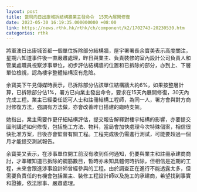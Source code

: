 ```yaml
---
layout: post
title: 當局向日出康城拆結構牆業主發命令　15天內展開修復
date: 2023-05-30 16:19:35.000000000 +08:00
link: https://news.rthk.hk/rthk/ch/component/k2/1702743-20230530.htm
categories: rthk
---
```


將軍澳日出康城首都一個單位拆除部分結構牆，屋宇署署長余寶美表示高度關注，星期六知道事件後一直嚴肅處理，昨日與業主、負責裝修的室內設計公司負責人和管業處職員視察涉事單位，初步評估結構牆的位置和已拆除的部分，亦到上、下層單位檢視，認為樓宇整體結構沒有危險。

余寶美下午見傳媒時表示，已拆除部分佔該單位結構牆大約6%，如果按整層計算，已拆除部分佔1%，署方已向業主發出命令，要求在15天內展開修復，30天內完成工程。業主已經委任認可人士和註冊結構工程師，為同一人，署方會與對方商討修復方法，強調有方法做，亦會改善昨日搭建的臨時支架。

她指出，業主需要作更仔細結構評估，提交報告解釋對樓宇結構的影響，亦要提交圖則講述如何修復，包括施工方法、物料，當局會加快處理今次特殊個案，相信很快批准方案，日後亦會監督有關工程。工程完成後仍需進行測試，可能要超過一個月才能提交測試報告。

余寶美又表示，在涉事單位開工前沒有收到任何通知，仍要與業主和註冊承建商商討，才準確知道已拆除的鋼筋數目，暫時亦未知具體何時拆除，但相信是近期的工程，未來會跟進涉事設計師曾經參與的工程。由於調查正在進行不能透露太多，但需要負責任的有機會包括業主、裝修工程設計師以及施工的承建商，希望找到事實和證據，依法辦事、嚴肅處理。
